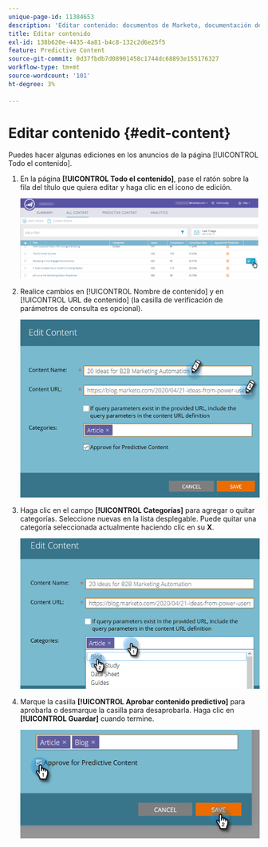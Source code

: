 ```yaml
---
unique-page-id: 11384653
description: 'Editar contenido: documentos de Marketo, documentación del producto'
title: Editar contenido
exl-id: 138b620e-4435-4a81-b4c8-132c2d6e25f5
feature: Predictive Content
source-git-commit: 0d37fbdb7d08901458c1744dc68893e155176327
workflow-type: tm+mt
source-wordcount: '101'
ht-degree: 3%

---
```


# Editar contenido {#edit-content}

Puedes hacer algunas ediciones en los anuncios de la página [!UICONTROL Todo el contenido].

1. En la página **[!UICONTROL Todo el contenido]**, pase el ratón sobre la fila del título que quiera editar y haga clic en el icono de edición.

   ![](assets/image2017-10-3-9-3a8-3a1.png)

1. Realice cambios en [!UICONTROL Nombre de contenido] y en [!UICONTROL URL de contenido] (la casilla de verificación de parámetros de consulta es opcional).

   ![](assets/edit-content-2.png)

1. Haga clic en el campo **[!UICONTROL Categorías]** para agregar o quitar categorías. Seleccione nuevas en la lista desplegable. Puede quitar una categoría seleccionada actualmente haciendo clic en su **X**.

   ![](assets/edit-content-3.png)

1. Marque la casilla **[!UICONTROL Aprobar contenido predictivo]** para aprobarla o desmarque la casilla para desaprobarla. Haga clic en **[!UICONTROL Guardar]** cuando termine.

   ![](assets/edit-content-4.png)
